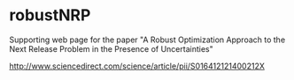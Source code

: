 # robustNRP
Supporting web page for the paper "A Robust Optimization Approach to the Next Release Problem in the Presence of Uncertainties"

http://www.sciencedirect.com/science/article/pii/S016412121400212X
